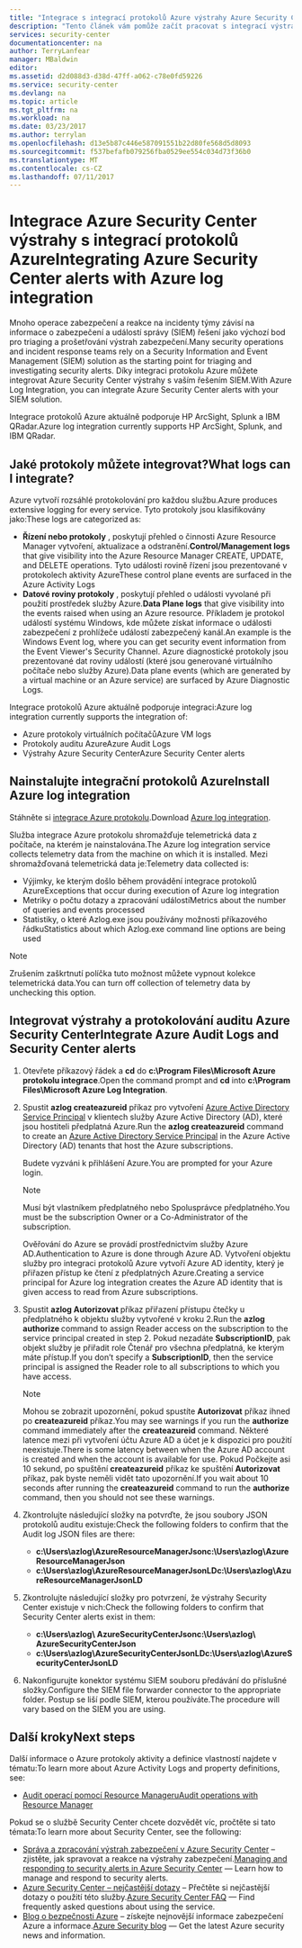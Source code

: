 ```yaml
---
title: "Integrace s integrací protokolů Azure výstrahy Azure Security Center | Microsoft Docs"
description: "Tento článek vám pomůže začít pracovat s integrací výstrahy Security Center s integrací protokolů Azure."
services: security-center
documentationcenter: na
author: TerryLanfear
manager: MBaldwin
editor: 
ms.assetid: d2d088d3-d38d-47ff-a062-c78e0fd59226
ms.service: security-center
ms.devlang: na
ms.topic: article
ms.tgt_pltfrm: na
ms.workload: na
ms.date: 03/23/2017
ms.author: terrylan
ms.openlocfilehash: d13e5b87c446e587091551b22d80fe568d5d8093
ms.sourcegitcommit: f537befafb079256fba0529ee554c034d73f36b0
ms.translationtype: MT
ms.contentlocale: cs-CZ
ms.lasthandoff: 07/11/2017
---
```

# <a name="integrating-azure-security-center-alerts-with-azure-log-integration"></a><span data-ttu-id="1331e-103">Integrace Azure Security Center výstrahy s integrací protokolů Azure</span><span class="sxs-lookup"><span data-stu-id="1331e-103">Integrating Azure Security Center alerts with Azure log integration</span></span>
<span data-ttu-id="1331e-104">Mnoho operace zabezpečení a reakce na incidenty týmy závisí na informace o zabezpečení a událostí správy (SIEM) řešení jako výchozí bod pro triaging a prošetřování výstrah zabezpečení.</span><span class="sxs-lookup"><span data-stu-id="1331e-104">Many security operations and incident response teams rely on a Security Information and Event Management (SIEM) solution as the starting point for triaging and investigating security alerts.</span></span> <span data-ttu-id="1331e-105">Díky integraci protokolu Azure můžete integrovat Azure Security Center výstrahy s vaším řešením SIEM.</span><span class="sxs-lookup"><span data-stu-id="1331e-105">With Azure Log Integration, you can integrate Azure Security Center alerts with your SIEM solution.</span></span>

<span data-ttu-id="1331e-106">Integrace protokolů Azure aktuálně podporuje HP ArcSight, Splunk a IBM QRadar.</span><span class="sxs-lookup"><span data-stu-id="1331e-106">Azure log integration currently supports HP ArcSight, Splunk, and IBM QRadar.</span></span>

## <a name="what-logs-can-i-integrate"></a><span data-ttu-id="1331e-107">Jaké protokoly můžete integrovat?</span><span class="sxs-lookup"><span data-stu-id="1331e-107">What logs can I integrate?</span></span>
<span data-ttu-id="1331e-108">Azure vytvoří rozsáhlé protokolování pro každou službu.</span><span class="sxs-lookup"><span data-stu-id="1331e-108">Azure produces extensive logging for every service.</span></span> <span data-ttu-id="1331e-109">Tyto protokoly jsou klasifikovány jako:</span><span class="sxs-lookup"><span data-stu-id="1331e-109">These logs are categorized as:</span></span>

* <span data-ttu-id="1331e-110">**Řízení nebo protokoly** , poskytují přehled o činnosti Azure Resource Manager vytvoření, aktualizace a odstranění.</span><span class="sxs-lookup"><span data-stu-id="1331e-110">**Control/Management logs** that give visibility into the Azure Resource Manager CREATE, UPDATE, and DELETE operations.</span></span> <span data-ttu-id="1331e-111">Tyto události rovině řízení jsou prezentované v protokolech aktivity Azure</span><span class="sxs-lookup"><span data-stu-id="1331e-111">These control plane events are surfaced in the Azure Activity Logs</span></span>
* <span data-ttu-id="1331e-112">**Datové roviny protokoly** , poskytují přehled o události vyvolané při použití prostředek služby Azure.</span><span class="sxs-lookup"><span data-stu-id="1331e-112">**Data Plane logs** that give visibility into the events raised when using an Azure resource.</span></span> <span data-ttu-id="1331e-113">Příkladem je protokol událostí systému Windows, kde můžete získat informace o události zabezpečení z prohlížeče událostí zabezpečený kanál.</span><span class="sxs-lookup"><span data-stu-id="1331e-113">An example is the Windows Event log, where you can get security event information from the Event Viewer's Security Channel.</span></span> <span data-ttu-id="1331e-114">Azure diagnostické protokoly jsou prezentované dat roviny událostí (které jsou generované virtuálního počítače nebo služby Azure).</span><span class="sxs-lookup"><span data-stu-id="1331e-114">Data plane events (which are generated by a virtual machine or an Azure service) are surfaced by Azure Diagnostic Logs.</span></span>

<span data-ttu-id="1331e-115">Integrace protokolů Azure aktuálně podporuje integraci:</span><span class="sxs-lookup"><span data-stu-id="1331e-115">Azure log integration currently supports the integration of:</span></span>

* <span data-ttu-id="1331e-116">Azure protokoly virtuálních počítačů</span><span class="sxs-lookup"><span data-stu-id="1331e-116">Azure VM logs</span></span>
* <span data-ttu-id="1331e-117">Protokoly auditu Azure</span><span class="sxs-lookup"><span data-stu-id="1331e-117">Azure Audit Logs</span></span>
* <span data-ttu-id="1331e-118">Výstrahy Azure Security Center</span><span class="sxs-lookup"><span data-stu-id="1331e-118">Azure Security Center alerts</span></span>

## <a name="install-azure-log-integration"></a><span data-ttu-id="1331e-119">Nainstalujte integrační protokolů Azure</span><span class="sxs-lookup"><span data-stu-id="1331e-119">Install Azure log integration</span></span>
<span data-ttu-id="1331e-120">Stáhněte si [integrace Azure protokolu](https://www.microsoft.com/download/details.aspx?id=53324).</span><span class="sxs-lookup"><span data-stu-id="1331e-120">Download [Azure log integration](https://www.microsoft.com/download/details.aspx?id=53324).</span></span>

<span data-ttu-id="1331e-121">Služba integrace Azure protokolu shromažďuje telemetrická data z počítače, na kterém je nainstalována.</span><span class="sxs-lookup"><span data-stu-id="1331e-121">The Azure log integration service collects telemetry data from the machine on which it is installed.</span></span>  <span data-ttu-id="1331e-122">Mezi shromažďovaná telemetrická data je:</span><span class="sxs-lookup"><span data-stu-id="1331e-122">Telemetry data collected is:</span></span>

* <span data-ttu-id="1331e-123">Výjimky, ke kterým došlo během provádění integrace protokolů Azure</span><span class="sxs-lookup"><span data-stu-id="1331e-123">Exceptions that occur during execution of Azure log integration</span></span>
* <span data-ttu-id="1331e-124">Metriky o počtu dotazy a zpracování událostí</span><span class="sxs-lookup"><span data-stu-id="1331e-124">Metrics about the number of queries and events processed</span></span>
* <span data-ttu-id="1331e-125">Statistiky, o které Azlog.exe jsou používány možnosti příkazového řádku</span><span class="sxs-lookup"><span data-stu-id="1331e-125">Statistics about which Azlog.exe command line options are being used</span></span>

> [!NOTE]
> <span data-ttu-id="1331e-126">Zrušením zaškrtnutí políčka tuto možnost můžete vypnout kolekce telemetrická data.</span><span class="sxs-lookup"><span data-stu-id="1331e-126">You can turn off collection of telemetry data by unchecking this option.</span></span>
>
>

## <a name="integrate-azure-audit-logs-and-security-center-alerts"></a><span data-ttu-id="1331e-127">Integrovat výstrahy a protokolování auditu Azure Security Center</span><span class="sxs-lookup"><span data-stu-id="1331e-127">Integrate Azure Audit Logs and Security Center alerts</span></span>
1. <span data-ttu-id="1331e-128">Otevřete příkazový řádek a **cd** do **c:\Program Files\Microsoft Azure protokolu integrace**.</span><span class="sxs-lookup"><span data-stu-id="1331e-128">Open the command prompt and **cd** into **c:\Program Files\Microsoft Azure Log Integration**.</span></span>
2. <span data-ttu-id="1331e-129">Spustit **azlog createazureid** příkaz pro vytvoření [Azure Active Directory Service Principal](../active-directory/active-directory-application-objects.md) v klientech služby Azure Active Directory (AD), které jsou hostiteli předplatná Azure.</span><span class="sxs-lookup"><span data-stu-id="1331e-129">Run the **azlog createazureid** command to create an [Azure Active Directory Service Principal](../active-directory/active-directory-application-objects.md) in the Azure Active Directory (AD) tenants that host the Azure subscriptions.</span></span>

    <span data-ttu-id="1331e-130">Budete vyzváni k přihlášení Azure.</span><span class="sxs-lookup"><span data-stu-id="1331e-130">You are prompted for your Azure login.</span></span>

   > [!NOTE]
   > <span data-ttu-id="1331e-131">Musí být vlastníkem předplatného nebo Spolusprávce předplatného.</span><span class="sxs-lookup"><span data-stu-id="1331e-131">You must be the subscription Owner or a Co-Administrator of the subscription.</span></span>
   >
   >

    <span data-ttu-id="1331e-132">Ověřování do Azure se provádí prostřednictvím služby Azure AD.</span><span class="sxs-lookup"><span data-stu-id="1331e-132">Authentication to Azure is done through Azure AD.</span></span>  <span data-ttu-id="1331e-133">Vytvoření objektu služby pro integraci protokolů Azure vytvoří Azure AD identity, který je přiřazen přístup ke čtení z předplatných Azure.</span><span class="sxs-lookup"><span data-stu-id="1331e-133">Creating a service principal for Azure log integration creates the Azure AD identity that is given access to read from Azure subscriptions.</span></span>
3. <span data-ttu-id="1331e-134">Spustit **azlog Autorizovat <SubscriptionID>**  příkaz přiřazení přístupu čtečky u předplatného k objektu služby vytvořené v kroku 2.</span><span class="sxs-lookup"><span data-stu-id="1331e-134">Run the **azlog authorize <SubscriptionID>** command to assign Reader access on the subscription to the service principal created in step 2.</span></span> <span data-ttu-id="1331e-135">Pokud nezadáte **SubscriptionID**, pak objekt služby je přiřadit role Čtenář pro všechna předplatná, ke kterým máte přístup.</span><span class="sxs-lookup"><span data-stu-id="1331e-135">If you don’t specify a **SubscriptionID**, then the service principal is assigned the Reader role to all subscriptions to which you have access.</span></span>

   > [!NOTE]
   > <span data-ttu-id="1331e-136">Mohou se zobrazit upozornění, pokud spustíte **Autorizovat** příkaz ihned po **createazureid** příkaz.</span><span class="sxs-lookup"><span data-stu-id="1331e-136">You may see warnings if you run the **authorize** command immediately after the **createazureid** command.</span></span> <span data-ttu-id="1331e-137">Některé latence mezi při vytvoření účtu Azure AD a účet je k dispozici pro použití neexistuje.</span><span class="sxs-lookup"><span data-stu-id="1331e-137">There is some latency between when the Azure AD account is created and when the account is available for use.</span></span> <span data-ttu-id="1331e-138">Pokud Počkejte asi 10 sekund, po spuštění **createazureid** příkaz ke spuštění **Autorizovat** příkaz, pak byste neměli vidět tato upozornění.</span><span class="sxs-lookup"><span data-stu-id="1331e-138">If you wait about 10 seconds after running the **createazureid** command to run the **authorize** command, then you should not see these warnings.</span></span>
   >
   >
4. <span data-ttu-id="1331e-139">Zkontrolujte následující složky na potvrďte, že jsou soubory JSON protokolů auditu existuje:</span><span class="sxs-lookup"><span data-stu-id="1331e-139">Check the following folders to confirm that the Audit log JSON files are there:</span></span>

   * <span data-ttu-id="1331e-140">**c:\Users\azlog\AzureResourceManagerJson**</span><span class="sxs-lookup"><span data-stu-id="1331e-140">**c:\Users\azlog\AzureResourceManagerJson**</span></span>
   * <span data-ttu-id="1331e-141">**c:\Users\azlog\AzureResourceManagerJsonLD**</span><span class="sxs-lookup"><span data-stu-id="1331e-141">**c:\Users\azlog\AzureResourceManagerJsonLD**</span></span>
5. <span data-ttu-id="1331e-142">Zkontrolujte následující složky pro potvrzení, že výstrahy Security Center existuje v nich:</span><span class="sxs-lookup"><span data-stu-id="1331e-142">Check the following folders to confirm that Security Center alerts exist in them:</span></span>

   * <span data-ttu-id="1331e-143">**c:\Users\azlog\ AzureSecurityCenterJson**</span><span class="sxs-lookup"><span data-stu-id="1331e-143">**c:\Users\azlog\ AzureSecurityCenterJson**</span></span>
   * <span data-ttu-id="1331e-144">**c:\Users\azlog\AzureSecurityCenterJsonLD**</span><span class="sxs-lookup"><span data-stu-id="1331e-144">**c:\Users\azlog\AzureSecurityCenterJsonLD**</span></span>
6. <span data-ttu-id="1331e-145">Nakonfigurujte konektor systému SIEM souboru předávání do příslušné složky.</span><span class="sxs-lookup"><span data-stu-id="1331e-145">Configure the SIEM file forwarder connector to the appropriate folder.</span></span> <span data-ttu-id="1331e-146">Postup se liší podle SIEM, kterou používáte.</span><span class="sxs-lookup"><span data-stu-id="1331e-146">The procedure will vary based on the SIEM you are using.</span></span>

## <a name="next-steps"></a><span data-ttu-id="1331e-147">Další kroky</span><span class="sxs-lookup"><span data-stu-id="1331e-147">Next steps</span></span>
<span data-ttu-id="1331e-148">Další informace o Azure protokoly aktivity a definice vlastností najdete v tématu:</span><span class="sxs-lookup"><span data-stu-id="1331e-148">To learn more about Azure Activity Logs and property definitions, see:</span></span>

* [<span data-ttu-id="1331e-149">Audit operací pomocí Resource Manageru</span><span class="sxs-lookup"><span data-stu-id="1331e-149">Audit operations with Resource Manager</span></span>](../azure-resource-manager/resource-group-audit.md)

<span data-ttu-id="1331e-150">Pokud se o službě Security Center chcete dozvědět víc, pročtěte si tato témata:</span><span class="sxs-lookup"><span data-stu-id="1331e-150">To learn more about Security Center, see the following:</span></span>

* <span data-ttu-id="1331e-151">[Správa a zpracování výstrah zabezpečení v Azure Security Center](security-center-managing-and-responding-alerts.md) – zjistěte, jak spravovat a reakce na výstrahy zabezpečení.</span><span class="sxs-lookup"><span data-stu-id="1331e-151">[Managing and responding to security alerts in Azure Security Center](security-center-managing-and-responding-alerts.md) — Learn how to manage and respond to security alerts.</span></span>
* <span data-ttu-id="1331e-152">[Azure Security Center – nejčastější dotazy](security-center-faq.md) – Přečtěte si nejčastější dotazy o použití této služby.</span><span class="sxs-lookup"><span data-stu-id="1331e-152">[Azure Security Center FAQ](security-center-faq.md) — Find frequently asked questions about using the service.</span></span>
* <span data-ttu-id="1331e-153">[Blog o bezpečnosti Azure](http://blogs.msdn.com/b/azuresecurity/) – získejte nejnovější informace zabezpečení Azure a informace.</span><span class="sxs-lookup"><span data-stu-id="1331e-153">[Azure Security blog](http://blogs.msdn.com/b/azuresecurity/) — Get the latest Azure security news and information.</span></span>
